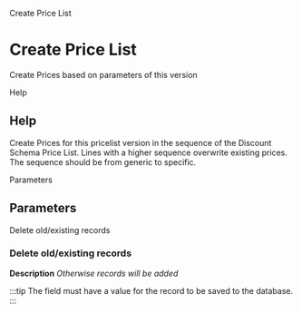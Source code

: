 
Create Price List
# Create Price List


Create Prices based on parameters of this version

Help
## Help

Create Prices for this pricelist version in the sequence of the Discount Schema Price List.
Lines with a higher sequence overwrite existing prices.  The sequence should be from generic to specific.

Parameters
## Parameters


Delete old/existing records
### Delete old/existing records

**Description**
 *Otherwise records will be added*

:::tip
The field must have a value for the record to be saved to the database.
:::